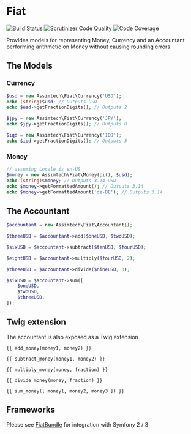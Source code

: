 # Fiat

[![Build Status](https://travis-ci.org/assimtech/fiat.svg?branch=master)](https://travis-ci.org/assimtech/fiat)
[![Scrutinizer Code Quality](https://scrutinizer-ci.com/g/assimtech/fiat/badges/quality-score.png?b=master)](https://scrutinizer-ci.com/g/assimtech/fiat/?branch=master)
[![Code Coverage](https://scrutinizer-ci.com/g/assimtech/fiat/badges/coverage.png?b=master)](https://scrutinizer-ci.com/g/assimtech/fiat/?branch=master)

Provides models for representing Money, Currency and an Accountant performing arithmetic on Money without causing rounding errors



## The Models

### Currency

```php
$usd = new Assimtech\Fiat\Currency('USD');
echo (string)$usd; // Outputs USD
echo $usd->getFractionDigits(); // Outputs 2

$jpy = new Assimtech\Fiat\Currency('JPY');
echo $jpy->getFractionDigits(); // Outputs 0

$iqd = new Assimtech\Fiat\Currency('IQD');
echo $iqd->getFractionDigits(); // Outputs 3
```


### Money

```php
// assuming Locale is en-US
$money = new Assimtech\Fiat\Money(pi(), $usd);
echo (string)$money; // Outputs 3.14 USD
echo $money->getFormattedAmount(); // Outputs 3.14
echo $money->getFormattedAmount('de-DE'); // Outputs 3,14
```


## The Accountant

```php
$accountant = new Assimtech\Fiat\Accountant();

$threeUSD = $accountant->add($oneUSD, $twoUSD);

$sixUSD = $accountant->subtract($tenUSD, $fourUSD);

$eightUSD = $accountant->multiply($fourUSD, 2);

$threeUSD = $accountant->divide($nineUSD, 3);

$sixUSD = $accountant->sum([
    $oneUSD,
    $twoUSD,
    $threeUSD,
]);
```


## Twig extension

The accountant is also exposed as a Twig extension

```twig
{{ add_money(money1, money2) }}

{{ subtract_money(money1, money2) }}

{{ multiply_money(money, fraction) }}

{{ divide_money(money, fraction) }}

{{ sum_money([ money1, money2, money3 ]) }}
```


## Frameworks

Please see [FiatBundle](https://github.com/assimtech/fiat-bundle) for integration with Symfony 2 / 3
